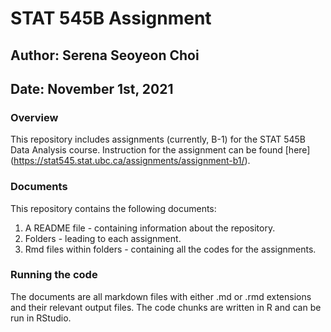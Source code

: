 
# STAT 545B Assignment
## Author: Serena Seoyeon Choi
## Date: November 1st, 2021

### Overview


This repository includes assignments (currently, B-1)  for the STAT 545B Data Analysis course. 
Instruction for the assignment can be found [here] (https://stat545.stat.ubc.ca/assignments/assignment-b1/). 

### Documents 


This repository contains the following documents: 

1. A README file - containing information about the repository. 
2. Folders - leading to each assignment. 
3. Rmd files within folders - containing all the codes for the assignments. 

### Running the code


The documents are all markdown files with either .md or .rmd extensions and their relevant output files. The code chunks are written in R and can be run in RStudio. 

